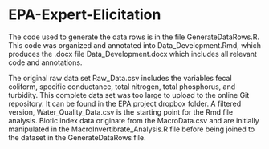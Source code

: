 # EPA-Expert-Elicitation

The code used to generate the data rows is in the file GenerateDataRows.R. This code was organized and annotated into Data_Development.Rmd, which produces the .docx file Data_Development.docx which includes all relevant code and annotations.

The original raw data set Raw_Data.csv includes the variables fecal coliform, specific conductance, total nitrogen, total phosphorus, and turbidity. This complete data set was too large to upload to the online Git repository. It can be found in the EPA project dropbox folder. A filtered version, Water_Quality_Data.csv is the starting point for the Rmd file analysis.
Biotic index data originate from the MacroData.csv and are initially manipulated in the MacroInvertibrate_Analysis.R file before being joined to the dataset in the GenerateDataRows file.